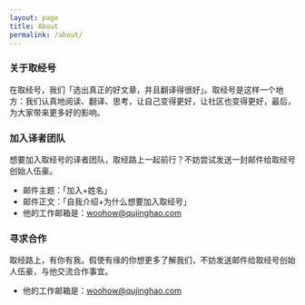 ```yaml
---
layout: page
title: About
permalink: /about/
---
```


### 关于取经号
在取经号，我们「选出真正的好文章，并且翻译得很好」。取经号是这样一个地方：我们认真地阅读、翻译、思考，让自己变得更好，让社区也变得更好，最后，为大家带来更多好的影响。

### 加入译者团队
想要加入取经号的译者团队，取经路上一起前行？不妨尝试发送一封邮件给取经号创始人伍豪。
- 邮件主题：「加入+姓名」
- 邮件正文：「自我介绍+为什么想要加入取经号」
- 他的工作邮箱是：[woohow@qujinghao.com](mailto:woohow@qujinghao.com)

### 寻求合作
取经路上，有你有我。假使有缘的你想更多了解我们，不妨发送邮件给取经号创始人伍豪，与他交流合作事宜。
- 他的工作邮箱是：[woohow@qujinghao.com](mailto:woohow@qujinghao.com)